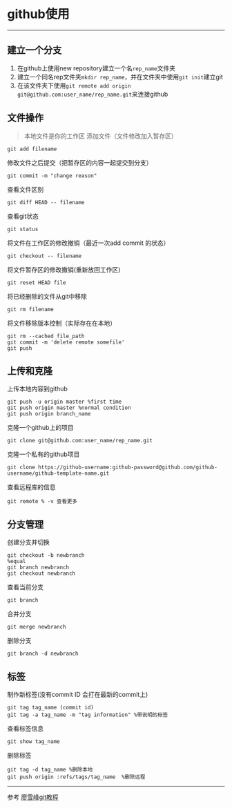 # github使用
---
## 建立一个分支
1. 在github上使用new repository建立一个名`rep_name`文件夹
2. 建立一个同名rep文件夹`mkdir rep_name`，并在文件夹中使用`git init`建立git
3. 在该文件夹下使用`git remote add origin git@github.com:user_name/rep_name.git`来连接github

## 文件操作
>本地文件是你的工作区
添加文件（文件修改加入暂存区）

    git add filename

修改文件之后提交（把暂存区的内容一起提交到分支）

    git commit -m "change reason"

查看文件区别

    git diff HEAD -- filename

查看git状态

    git status

将文件在工作区的修改撤销（最近一次add commit 的状态）

    git checkout -- filename

将文件暂存区的修改撤销(重新放回工作区)

    git reset HEAD file

将已经删除的文件从git中移除

    git rm filename
    
将文件移除版本控制（实际存在在本地）

    git rm --cached file_path
    git commit -m 'delete remote somefile'
    git push

## 上传和克隆

上传本地内容到github

    git push -u origin master %first time
    git push origin master %normal condition
    git push origin branch_name

克隆一个github上的项目

    git clone git@github.com:user_name/rep_name.git

克隆一个私有的github项目

```
git clone https://github-username:github-password@github.com/github-username/github-template-name.git
```

查看远程库的信息

    git remote % -v 查看更多


## 分支管理

创建分支并切换

    git checkout -b newbranch
    %equal
    git branch newbranch
    git checkout newbranch

查看当前分支

    git branch

合并分支

    git merge newbranch

删除分支

    git branch -d newbranch

## 标签

制作新标签(没有commit ID 会打在最新的commit上)

    git tag tag_name (commit id)
    git tag -a tag_name -m "tag information" %带说明的标签

查看标签信息

    git show tag_name

删除标签

    git tag -d tag_name %删除本地
    git push origin :refs/tags/tag_name  %删除远程

 



---
参考 [廖雪峰git教程](https://www.liaoxuefeng.com/wiki/0013739516305929606dd18361248578c67b8067c8c017b000)
